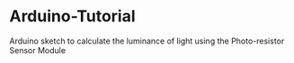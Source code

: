 # Arduino-Tutorial
Arduino sketch to calculate the luminance of light using the Photo-resistor Sensor Module
